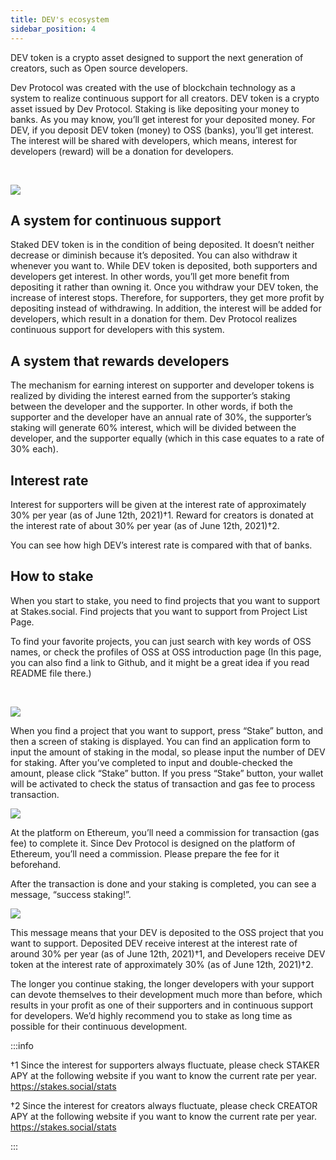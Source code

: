 ```yaml
---
title: DEV's ecosystem
sidebar_position: 4
---
```


DEV token is a crypto asset designed to support the next generation of creators, such as Open source developers.

Dev Protocol was created with the use of blockchain technology as a system to realize continuous support for all creators. DEV token is a crypto asset issued by Dev Protocol.
Staking is like depositing your money to banks. As you may know, you’ll get interest for your deposited money. For DEV, if you deposit DEV token (money) to OSS (banks), you’ll get interest. The interest will be shared with developers, which means, interest for developers (reward) will be a donation for developers.

<br />

![](/img/stakes.social/dev-token-guide/guide01.jpg)

## A system for continuous support

Staked DEV token is in the condition of being deposited. It doesn’t neither decrease or diminish because it’s deposited. You can also withdraw it whenever you want to. While DEV token is deposited, both supporters and developers get interest. In other words, you’ll get more benefit from depositing it rather than owning it.
Once you withdraw your DEV token, the increase of interest stops. Therefore, for supporters, they get more profit by depositing instead of withdrawing. In addition, the interest will be added for developers, which result in a donation for them. Dev Protocol realizes continuous support for developers with this system.

## A system that rewards developers

The mechanism for earning interest on supporter and developer tokens is realized by dividing the interest earned from the supporter’s staking between the developer and the supporter. In other words, if both the supporter and the developer have an annual rate of 30%, the supporter’s staking will generate 60% interest, which will be divided between the developer, and the supporter equally (which in this case equates to a rate of 30% each).

## Interest rate

Interest for supporters will be given at the interest rate of approximately 30% per year (as of June 12th, 2021)†1. Reward for creators is donated at the interest rate of about 30% per year (as of June 12th, 2021)†2.

You can see how high DEV’s interest rate is compared with that of banks.

## How to stake

When you start to stake, you need to find projects that you want to support at Stakes.social. Find projects that you want to support from Project List Page.

To find your favorite projects, you can just search with key words of OSS names, or check the profiles of OSS at OSS introduction page (In this page, you can also find a link to Github, and it might be a great idea if you read README file there.)

<br />

![](/img/stakes.social/dev-token-guide/guide02.jpg)

When you find a project that you want to support, press “Stake” button, and then a screen of staking is displayed. You can find an application form to input the amount of staking in the modal, so please input the number of DEV for staking. After you’ve completed to input and double-checked the amount, please click “Stake” button.
If you press “Stake” button, your wallet will be activated to check the status of transaction and gas fee to process transaction.
<br />

![](/img/stakes.social/dev-token-guide/guide04.jpg)

At the platform on Ethereum, you’ll need a commission for transaction (gas fee) to complete it. Since Dev Protocol is designed on the platform of Ethereum, you’ll need a commission. Please prepare the fee for it beforehand.

After the transaction is done and your staking is completed, you can see a message, “success staking!”.
<br />

![](/img/stakes.social/dev-token-guide/guide03.jpg)

This message means that your DEV is deposited to the OSS project that you want to support.
Deposited DEV receive interest at the interest rate of around 30% per year (as of June 12th, 2021)†1, and Developers receive DEV token at the interest rate of approximately 30% (as of June 12th, 2021)†2.

The longer you continue staking, the longer developers with your support can devote themselves to their development much more than before, which results in your profit as one of their supporters and in continuous support for developers. We’d highly recommend you to stake as long time as possible for their continuous development.

:::info

†1 Since the interest for supporters always fluctuate, please check STAKER APY at the following website if you want to know the current rate per year.
https://stakes.social/stats

†2 Since the interest for creators always fluctuate, please check CREATOR APY at the following website if you want to know the current rate per year.
https://stakes.social/stats

:::
